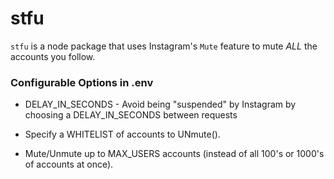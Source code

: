 # stfu

`stfu` is a node package that uses Instagram's `Mute` feature to mute _ALL_ the accounts you follow.

 ### Configurable Options in .env

 * DELAY_IN_SECONDS - Avoid being "suspended" by Instagram by choosing a DELAY_IN_SECONDS between requests

 * Specify a WHITELIST of accounts to UNmute().

 * Mute/Unmute up to MAX_USERS accounts (instead of all 100's or 1000's of accounts at once).


